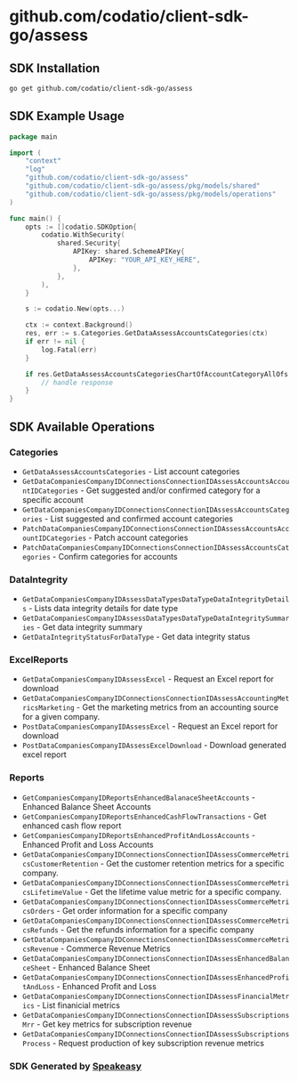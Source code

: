 # github.com/codatio/client-sdk-go/assess

<!-- Start SDK Installation -->
## SDK Installation

```bash
go get github.com/codatio/client-sdk-go/assess
```
<!-- End SDK Installation -->

## SDK Example Usage
<!-- Start SDK Example Usage -->
```go
package main

import (
    "context"
    "log"
    "github.com/codatio/client-sdk-go/assess"
    "github.com/codatio/client-sdk-go/assess/pkg/models/shared"
    "github.com/codatio/client-sdk-go/assess/pkg/models/operations"
)

func main() {
    opts := []codatio.SDKOption{
        codatio.WithSecurity(
            shared.Security{
                APIKey: shared.SchemeAPIKey{
                    APIKey: "YOUR_API_KEY_HERE",
                },
            },
        ),
    }

    s := codatio.New(opts...)

    ctx := context.Background()
    res, err := s.Categories.GetDataAssessAccountsCategories(ctx)
    if err != nil {
        log.Fatal(err)
    }

    if res.GetDataAssessAccountsCategoriesChartOfAccountCategoryAllOfs != nil {
        // handle response
    }
}
```
<!-- End SDK Example Usage -->

<!-- Start SDK Available Operations -->
## SDK Available Operations


### Categories

* `GetDataAssessAccountsCategories` - List account categories
* `GetDataCompaniesCompanyIDConnectionsConnectionIDAssessAccountsAccountIDCategories` - Get suggested and/or confirmed category for a specific account
* `GetDataCompaniesCompanyIDConnectionsConnectionIDAssessAccountsCategories` - List suggested and confirmed account categories
* `PatchDataCompaniesCompanyIDConnectionsConnectionIDAssessAccountsAccountIDCategories` - Patch account categories
* `PatchDataCompaniesCompanyIDConnectionsConnectionIDAssessAccountsCategories` - Confirm categories for accounts

### DataIntegrity

* `GetDataCompaniesCompanyIDAssessDataTypesDataTypeDataIntegrityDetails` - Lists data integrity details for date type
* `GetDataCompaniesCompanyIDAssessDataTypesDataTypeDataIntegritySummaries` - Get data integrity summary
* `GetDataIntegrityStatusForDataType` - Get data integrity status

### ExcelReports

* `GetDataCompaniesCompanyIDAssessExcel` - Request an Excel report for download
* `GetDataCompaniesCompanyIDConnectionsConnectionIDAssessAccountingMetricsMarketing` - Get the marketing metrics from an accounting source for a given company.
* `PostDataCompaniesCompanyIDAssessExcel` - Request an Excel report for download
* `PostDataCompaniesCompanyIDAssessExcelDownload` - Download generated excel report

### Reports

* `GetCompaniesCompanyIDReportsEnhancedBalanaceSheetAccounts` - Enhanced Balance Sheet Accounts
* `GetCompaniesCompanyIDReportsEnhancedCashFlowTransactions` - Get enhanced cash flow report
* `GetCompaniesCompanyIDReportsEnhancedProfitAndLossAccounts` - Enhanced Profit and Loss Accounts
* `GetDataCompaniesCompanyIDConnectionsConnectionIDAssessCommerceMetricsCustomerRetention` - Get the customer retention metrics for a specific company.
* `GetDataCompaniesCompanyIDConnectionsConnectionIDAssessCommerceMetricsLifetimeValue` - Get the lifetime value metric for a specific company.
* `GetDataCompaniesCompanyIDConnectionsConnectionIDAssessCommerceMetricsOrders` - Get order information for a specific company
* `GetDataCompaniesCompanyIDConnectionsConnectionIDAssessCommerceMetricsRefunds` - Get the refunds information for a specific company
* `GetDataCompaniesCompanyIDConnectionsConnectionIDAssessCommerceMetricsRevenue` - Commerce Revenue Metrics
* `GetDataCompaniesCompanyIDConnectionsConnectionIDAssessEnhancedBalanceSheet` - Enhanced Balance Sheet
* `GetDataCompaniesCompanyIDConnectionsConnectionIDAssessEnhancedProfitAndLoss` - Enhanced Profit and Loss
* `GetDataCompaniesCompanyIDConnectionsConnectionIDAssessFinancialMetrics` - List finanicial metrics
* `GetDataCompaniesCompanyIDConnectionsConnectionIDAssessSubscriptionsMrr` - Get key metrics for subscription revenue
* `GetDataCompaniesCompanyIDConnectionsConnectionIDAssessSubscriptionsProcess` - Request production of key subscription revenue metrics
<!-- End SDK Available Operations -->

### SDK Generated by [Speakeasy](https://docs.speakeasyapi.dev/docs/using-speakeasy/client-sdks)

